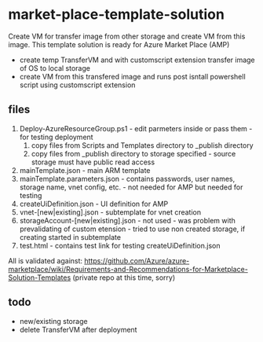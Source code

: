 # market-place-template-solution
Create VM for transfer image from other storage and create VM from this image.
This template solution is ready for Azure Market Place (AMP)
* create temp TransferVM and with customscript extension transfer image of OS to local storage
* create VM from this transfered image and runs post isntall powershell script using customscript extension 

## files
1. Deploy-AzureResourceGroup.ps1 - edit parmeters inside or pass them - for testing deployment
    1. copy files from Scripts and Templates directory to _publish directory
    2. copy files from _publish directory to storage specified - source storage must have public read access 
2. mainTemplate.json - main ARM template 
3. mainTemplate.parameters.json - contains passwords, user names, storage name, vnet config, etc. - not needed for AMP but needed for testing
4. createUiDefinition.json - UI definition for AMP
5. vnet-[new|existing].json - subtemplate for vnet creation 
6. storageAccount-[new|existing].json - not used - was problem with prevalidating of custom etension - tried to use non created storage, if creating started in subtemplate
7. test.html - contains test link for testing createUiDefinition.json

All is validated against: https://github.com/Azure/azure-marketplace/wiki/Requirements-and-Recommendations-for-Marketplace-Solution-Templates (private repo at this time, sorry)


## todo
* new/existing storage
* delete TransferVM after deployment